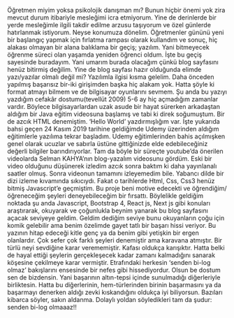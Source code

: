 Öğretmen miyim yoksa psikolojik danışman mı? Bunun hiçbir önemi yok zira mevcut durum itibariyle mesleğimi icra etmiyorum. Yine de derinlerde bir yerde mesleğimle ilgili takdir edilme arzusu taşıyorum ve özel günlerde hatırlanmak istiyorum. Neyse konumuza dönelim. Öğretmenler gününü yeni bir başlangıç yapmak için fırlatma rampası olarak kullandım ve sonuç, hiç alakası olmayan bir alana balıklama bir geçiş; yazılım. Yani bitmeyecek öğrenme süreci olan yaşamda yeniden öğrenci oldum. İşte bu geçiş sayesinde buradayım. Yani umarım burada olacağım çünkü blog sayfasını henüz bitirmiş değilim. Yine de blog sayfası hazır olduğunda elimde yazı/yazılar olmalı değil mi?
Yazılımla ilgisi kısma gelelim. Daha önceden yapılmış başarısız bir-iki girişimden başka hiç alakam yok.  Hatta şöyle ki format atmayı bilmem ve de bilgisayar oyunlarını sevmem. Şu anda bu yazıyı yazdığım cefakâr dostumu(tevellüt 2009) 5-6 ay hiç açmadığım zamanlar vardır. Böylece bilgisayarlardan uzak asude bir hayat sürerken arkadaştan aldığım bir Java eğitim videosuna başlamış ve tabi ki direk soğumuştum. Bir de azcık HTML denemiştim. ‘Hello World’ yazdırmışlığım var. İşte yukarıda bahsi geçen 24 Kasım 2019 tarihine geldiğimde Udemy üzerinden aldığım eğitimlerle yazılıma tekrar başladım. Udemy eğitimlerinden bahis açılmışken genel olarak ucuzlar ve sabırla üstüne gittiğinizde elde edebileceğiniz değerli bilgiler barındırıyorlar. Tam da böyle bir süreçte youtube’da önerilen videolarda Selman KAHYA’nın blog-yazalım videosunu gördüm. Eski bir video olduğunu düşünerek izledim azcık sonra baktım ki daha yayınlanalı saatler olmuş. Sonra videonun tamamını izleyemedim bile. Yabancı dilde bir dizi izleme kıvamında sıkıcıydı. Fakat o tarihlerde Html, Css, Css3 henüz bitmiş Javascript’e geçmiştim. Bu proje beni motive edecekti ve öğrendiğim/öğreneceğim şeyleri deneyebileceğim bir fırsattı. Böylelikle geldiğim noktada şu anda Javascript, Bootstrap 4, React js, Next js gibi konuları araştırarak, okuyarak ve çoğunlukla beynim yanarak bu blog sayfasını açacak seviyeye geldim. Geldim dediğim seviye bunu okuyanların çoğu için komik gelebilir ama benim özelimde gayet tatlı bir başarı hissi veriyor. 
Bu yazının hitap edeceği kitle genç ya da benim gibi yetişkin bir ergen olanlardır. Çok sefer çok farklı şeyleri denemiştir ama karavana atmıştır. Bir türlü neyi sevdiğine karar verememiştir. Kafası oldukça karışıktır. Hatta belki de hayal ettiği şeylerin gerçekleşecek kadar zamanı kalmadığını sanarak köşesine çekilmeye karar vermiştir. Etrafındaki herkesin ‘senden bi-log olmaz’ bakışlarını ensesinde bir nefes gibi hissediyordur. Olsun be dostum sen de bizdensin. Yani başarının altın-tepsi içinde sunulmadığı diğerleriyle birliktesin. Hatta bu diğerlerinin, hem-türlerinden birinin başarmasını ya da başarmayı denerken aldığı zevki kıskandığını oldukça iyi biliyorsun. Bazıları kibarca söyler, sakın aldanma. Dolaylı yoldan söyledikleri tam da şudur: senden bi-log olmaaaz!!
